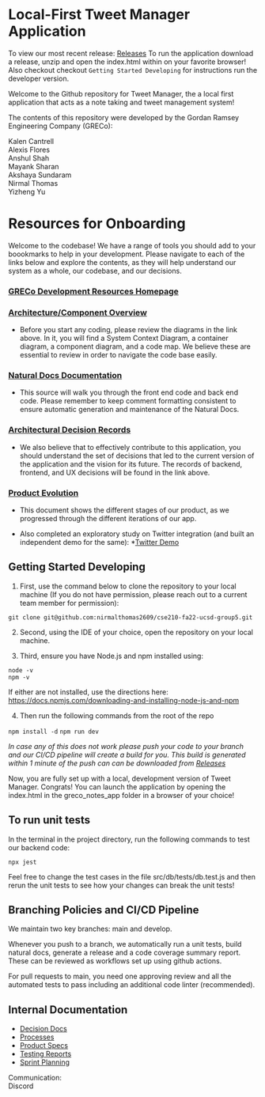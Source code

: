 # Local-First Tweet Manager Application

To view our most recent release: [Releases](https://github.com/nirmalthomas2609/cse210-fa22-ucsd-group5/releases)
To run the application download a release, unzip and open the index.html within on your favorite browser! Also checkout checkout `Getting Started Developing` for instructions run the developer version.

Welcome to the Github repository for Tweet Manager, the a local first application that acts as a note taking and tweet management system!  

The contents of this repository were developed by the Gordan Ramsey Engineering Company (GRECo):

Kalen Cantrell  
Alexis Flores  
Anshul Shah  
Mayank Sharan  
Akshaya Sundaram  
Nirmal Thomas  
Yizheng Yu  

# Resources for Onboarding

Welcome to the codebase! We have a range of tools you should add to your boookmarks to help in your development. Please navigate to each of the links below and explore the contents, as they will help understand our system as a whole, our codebase, and our decisions.

### [GRECo Development Resources Homepage](https://nirmalthomas2609.github.io/cse210-fa22-ucsd-group5/)

### [Architecture/Component Overview](https://nirmalthomas2609.github.io/cse210-fa22-ucsd-group5/c4_model/C4_Documentation.html)

- Before you start any coding, please review the diagrams in the link above. In it, you will find a System Context Diagram, a container diagram, a component diagram, and a code map. We believe these are essential to review in order to navigate the code base easily.

### [Natural Docs Documentation](https://nirmalthomas2609.github.io/cse210-fa22-ucsd-group5/naturaldocs/)

- This source will walk you through the front end code and back end code. Please remember to keep comment formatting consistent to ensure automatic generation and maintenance of the Natural Docs.

### [Architectural Decision Records](https://nirmalthomas2609.github.io/cse210-fa22-ucsd-group5/decisions/)

- We also believe that to effectively contribute to this application, you should understand the set of decisions that led to the current version of the application and the vision for its future. The records of backend, frontend, and UX decisions will be found in the link above.

### [Product Evolution](https://coda.io/d/Product-Evolution_deTs8LnIArk)

- This document shows the different stages of our product, as we progressed through the different iterations of our app.

- Also completed an exploratory study on Twitter integration (and built an independent demo for the same): *[Twitter Demo](https://github.com/CSE210-Group5/twitter_post_api_demo_app)

## Getting Started Developing

1. First, use the command below to clone the repository to your local machine (If you do not have permission, please reach out to a current team member for permission):

`git clone git@github.com:nirmalthomas2609/cse210-fa22-ucsd-group5.git`

2. Second, using the IDE of your choice, open the repository on your local machine.

3. Third, ensure you have Node.js and npm installed using:  

`node -v`  
`npm -v`  

If either are not installed, use the directions here: https://docs.npmjs.com/downloading-and-installing-node-js-and-npm  

4. Then run the following commands from the root of the repo

`npm install -d`
`npm run dev`

*In case any of this does not work please push your code to your branch and our CI/CD pipeline will create a build for you. This build is generated within 1 minute of the push can can be downloaded from [Releases](https://github.com/nirmalthomas2609/cse210-fa22-ucsd-group5/releases)*

Now, you are fully set up with a local, development version of Tweet Manager. Congrats!
You can launch the application by opening the index.html in the greco_notes_app folder in a browser of your choice!

## To run unit tests

In the terminal in the project directory, run the following commands to test our backend code:  

`npx jest`  

Feel free to change the test cases in the file src/db/tests/db.test.js and then rerun the unit tests to see how your changes can break the unit tests!

## Branching Policies and CI/CD Pipeline

We maintain two key branches: main and develop. 

Whenever you push to a branch, we automatically run a unit tests, build natural docs, generate a release and a code coverage summary report. These can be reviewed as workflows set up using github actions.

For pull requests to main, you need one approving review and all the automated tests to pass including an additional code linter (recommended).

## Internal Documentation

* [Decision Docs](https://coda.io/workspaces/ws-NEOCxZp2yH/folders/fl-eO22fp3pi_)
* [Processes](https://coda.io/workspaces/ws-NEOCxZp2yH/folders/fl-E7VJ8DGEow)
* [Product Specs](https://coda.io/workspaces/ws-NEOCxZp2yH/folders/fl-E7VJ8DGEow)
* [Testing Reports](https://coda.io/workspaces/ws-NEOCxZp2yH/folders/fl-0PWeswvamv)
* [Sprint Planning](https://tree.taiga.io/project/mayanksharan-cse-210-group-5/timeline)

Communication:  
Discord


